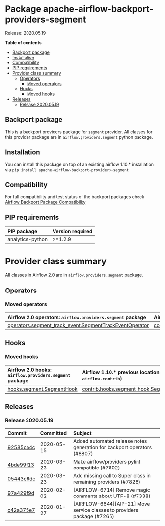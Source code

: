 <!--
 Licensed to the Apache Software Foundation (ASF) under one
 or more contributor license agreements.  See the NOTICE file
 distributed with this work for additional information
 regarding copyright ownership.  The ASF licenses this file
 to you under the Apache License, Version 2.0 (the
 "License"); you may not use this file except in compliance
 with the License.  You may obtain a copy of the License at

   http://www.apache.org/licenses/LICENSE-2.0

 Unless required by applicable law or agreed to in writing,
 software distributed under the License is distributed on an
 "AS IS" BASIS, WITHOUT WARRANTIES OR CONDITIONS OF ANY
 KIND, either express or implied.  See the License for the
 specific language governing permissions and limitations
 under the License.
 -->


# Package apache-airflow-backport-providers-segment

Release: 2020.05.19

**Table of contents**

- [Backport package](#backport-package)
- [Installation](#installation)
- [Compatibility](#compatibility)
- [PIP requirements](#pip-requirements)
- [Provider class summary](#provider-class-summary)
    - [Operators](#operators)
        - [Moved operators](#moved-operators)
    - [Hooks](#hooks)
        - [Moved hooks](#moved-hooks)
- [Releases](#releases)
    - [Release 2020.05.19](#release-20200519)

## Backport package

This is a backport providers package for `segment` provider. All classes for this provider package
are in `airflow.providers.segment` python package.

## Installation

You can install this package on top of an existing airflow 1.10.* installation via
`pip install apache-airflow-backport-providers-segment`

## Compatibility

For full compatibility and test status of the backport packages check
[Airflow Backport Package Compatibility](https://cwiki.apache.org/confluence/display/AIRFLOW/Backported+providers+packages+for+Airflow+1.10.*+series)

## PIP requirements

| PIP package      | Version required   |
|:-----------------|:-------------------|
| analytics-python | &gt;=1.2.9            |

# Provider class summary

All classes in Airflow 2.0 are in `airflow.providers.segment` package.


## Operators




### Moved operators

| Airflow 2.0 operators: `airflow.providers.segment` package                                                                                                          | Airflow 1.10.* previous location (usually `airflow.contrib`)                                                                                                                              |
|:--------------------------------------------------------------------------------------------------------------------------------------------------------------------|:------------------------------------------------------------------------------------------------------------------------------------------------------------------------------------------|
| [operators.segment_track_event.SegmentTrackEventOperator](https://github.com/apache/airflow/blob/master/airflow/providers/segment/operators/segment_track_event.py) | [contrib.operators.segment_track_event_operator.SegmentTrackEventOperator](https://github.com/apache/airflow/blob/v1-10-stable/airflow/contrib/operators/segment_track_event_operator.py) |





## Hooks



### Moved hooks

| Airflow 2.0 hooks: `airflow.providers.segment` package                                                                | Airflow 1.10.* previous location (usually `airflow.contrib`)                                                                        |
|:----------------------------------------------------------------------------------------------------------------------|:------------------------------------------------------------------------------------------------------------------------------------|
| [hooks.segment.SegmentHook](https://github.com/apache/airflow/blob/master/airflow/providers/segment/hooks/segment.py) | [contrib.hooks.segment_hook.SegmentHook](https://github.com/apache/airflow/blob/v1-10-stable/airflow/contrib/hooks/segment_hook.py) |






## Releases

### Release 2020.05.19

| Commit                                                                                         | Committed   | Subject                                                                  |
|:-----------------------------------------------------------------------------------------------|:------------|:-------------------------------------------------------------------------|
| [92585ca4c](https://github.com/apache/airflow/commit/92585ca4cb375ac879f4ab331b3a063106eb7b92) | 2020-05-15  | Added automated release notes generation for backport operators (#8807)  |
| [4bde99f13](https://github.com/apache/airflow/commit/4bde99f1323d72f6c84c1548079d5e98fc0a2a9a) | 2020-03-23  | Make airflow/providers pylint compatible (#7802)                         |
| [05443c6dc](https://github.com/apache/airflow/commit/05443c6dc8100e791446bbcc0df04de6e34017bb) | 2020-03-23  | Add missing call to Super class in remaining providers (#7828)           |
| [97a429f9d](https://github.com/apache/airflow/commit/97a429f9d0cf740c5698060ad55f11e93cb57b55) | 2020-02-02  | [AIRFLOW-6714] Remove magic comments about UTF-8 (#7338)                 |
| [c42a375e7](https://github.com/apache/airflow/commit/c42a375e799e5adb3f9536616372dc90ff47e6c8) | 2020-01-27  | [AIRFLOW-6644][AIP-21] Move service classes to providers package (#7265) |
